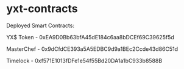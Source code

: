# yxt-contracts

Deployed Smart Contracts:

YX$ Token  - 0xEA9D0Bb63bfA45dE184c6aa8bDCEf69C39625f5d

MasterChef - 0x9dCfdCE393a5A5EDBC9d9a1BEc2Ccde43d86C51d

Timelock   - 0xf571E1013fDFe1e54f55Bd20DA1a1bC933b8588B
